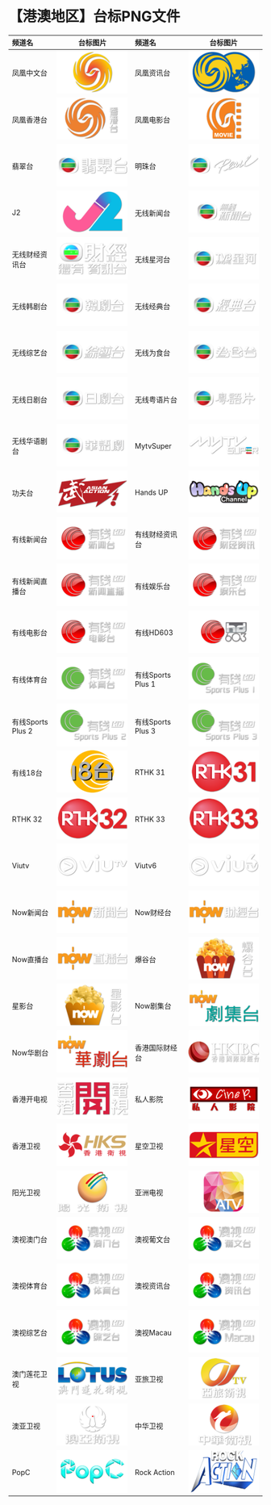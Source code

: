 # 【港澳地区】台标PNG文件
|频道名|台标图片|频道名|台标图片|
|:---|:---:|:---|:---:|
|凤凰中文台|<img src="https://raw.githubusercontent.com/liuyilong80880/tvlog/main/img/Phoenix1.png">|凤凰资讯台|<img src="https://raw.githubusercontent.com/liuyilong80880/tvlog/main/img/Phoenix2.png">|
|凤凰香港台|<img src="https://raw.githubusercontent.com/liuyilong80880/tvlog/main/img/Phoenix3.png">|凤凰电影台|<img src="https://raw.githubusercontent.com/liuyilong80880/tvlog/main/img/Phoenix4.png">|
|翡翠台|<img src="https://raw.githubusercontent.com/liuyilong80880/tvlog/main/img/TVB1.png">|明珠台|<img src="https://raw.githubusercontent.com/liuyilong80880/tvlog/main/img/TVB2.png">|
|J2|<img src="https://raw.githubusercontent.com/liuyilong80880/tvlog/main/img/TVB3.png">|无线新闻台|<img src="https://raw.githubusercontent.com/liuyilong80880/tvlog/main/img/TVB4.png">|
|无线财经资讯台|<img src="https://raw.githubusercontent.com/liuyilong80880/tvlog/main/img/TVB5.png">|无线星河台|<img src="https://raw.githubusercontent.com/liuyilong80880/tvlog/main/img/TVB6.png">|
|无线韩剧台|<img src="https://raw.githubusercontent.com/liuyilong80880/tvlog/main/img/TVB7.png">|无线经典台|<img src="https://raw.githubusercontent.com/liuyilong80880/tvlog/main/img/TVB8.png">|
|无线综艺台|<img src="https://raw.githubusercontent.com/liuyilong80880/tvlog/main/img/TVB9.png">|无线为食台|<img src="https://raw.githubusercontent.com/liuyilong80880/tvlog/main/img/TVB10.png">|
|无线日剧台|<img src="https://raw.githubusercontent.com/liuyilong80880/tvlog/main/img/TVB11.png">|无线粤语片台|<img src="https://raw.githubusercontent.com/liuyilong80880/tvlog/main/img/TVB12.png">|
|无线华语剧台|<img src="https://raw.githubusercontent.com/liuyilong80880/tvlog/main/img/TVB13.png">|MytvSuper|<img src="https://raw.githubusercontent.com/liuyilong80880/tvlog/main/img/TVB14.png">|
|功夫台|<img src="https://raw.githubusercontent.com/liuyilong80880/tvlog/main/img/TVB15.png">|Hands UP|<img src="https://raw.githubusercontent.com/liuyilong80880/tvlog/main/img/TVB16.png">|
|有线新闻台|<img src="https://raw.githubusercontent.com/liuyilong80880/tvlog/main/img/icable1.png">|有线财经资讯台|<img src="https://raw.githubusercontent.com/liuyilong80880/tvlog/main/img/icable2.png">|
|有线新闻直播台|<img src="https://raw.githubusercontent.com/liuyilong80880/tvlog/main/img/icable3.png">|有线娱乐台|<img src="https://raw.githubusercontent.com/liuyilong80880/tvlog/main/img/icable4.png">|
|有线电影台|<img src="https://raw.githubusercontent.com/liuyilong80880/tvlog/main/img/icable5.png">|有线HD603|<img src="https://raw.githubusercontent.com/liuyilong80880/tvlog/main/img/icable6.png">|
|有线体育台|<img src="https://raw.githubusercontent.com/liuyilong80880/tvlog/main/img/icable7.png">|有线Sports Plus 1|<img src="https://raw.githubusercontent.com/liuyilong80880/tvlog/main/img/icable8.png">|
|有线Sports Plus 2|<img src="https://raw.githubusercontent.com/liuyilong80880/tvlog/main/img/icable9.png">|有线Sports Plus 3|<img src="https://raw.githubusercontent.com/liuyilong80880/tvlog/main/img/icable10.png">|
|有线18台|<img src="https://raw.githubusercontent.com/liuyilong80880/tvlog/main/img/icable11.png">|RTHK 31|<img src="https://raw.githubusercontent.com/liuyilong80880/tvlog/main/img/RTHK31.png">|
|RTHK 32|<img src="https://raw.githubusercontent.com/liuyilong80880/tvlog/main/img/RTHK32.png">|RTHK 33|<img src="https://raw.githubusercontent.com/liuyilong80880/tvlog/main/img/RTHK33.png">|
|Viutv|<img src="https://raw.githubusercontent.com/liuyilong80880/tvlog/main/img/viutv.png">|Viutv6|<img src="https://raw.githubusercontent.com/liuyilong80880/tvlog/main/img/viutv6.png">|
|Now新闻台|<img src="https://raw.githubusercontent.com/liuyilong80880/tvlog/main/img/now1.png">|Now财经台|<img src="https://raw.githubusercontent.com/liuyilong80880/tvlog/main/img/now2.png">|
|Now直播台|<img src="https://raw.githubusercontent.com/liuyilong80880/tvlog/main/img/now3.png">|爆谷台|<img src="https://raw.githubusercontent.com/liuyilong80880/tvlog/main/img/now4.png">|
|星影台|<img src="https://raw.githubusercontent.com/liuyilong80880/tvlog/main/img/now5.png">|Now剧集台|<img src="https://raw.githubusercontent.com/liuyilong80880/tvlog/main/img/now6.png">|
|Now华剧台|<img src="https://raw.githubusercontent.com/liuyilong80880/tvlog/main/img/now7.png">|香港国际财经台|<img src="https://raw.githubusercontent.com/liuyilong80880/tvlog/main/img/xggjcj.png">|
|香港开电视|<img src="https://raw.githubusercontent.com/liuyilong80880/tvlog/main/img/xgkai.png">|私人影院|<img src="https://raw.githubusercontent.com/liuyilong80880/tvlog/main/img/sirenyy.png">|
|香港卫视|<img src="https://raw.githubusercontent.com/liuyilong80880/tvlog/main/img/HKS.png">|星空卫视|<img src="https://raw.githubusercontent.com/liuyilong80880/tvlog/main/img/Startv.png">|
|阳光卫视|<img src="https://raw.githubusercontent.com/liuyilong80880/tvlog/main/img/Suntv.png">|亚洲电视|<img src="https://raw.githubusercontent.com/liuyilong80880/tvlog/main/img/ATV.png">|
|澳视澳门台|<img src="https://raw.githubusercontent.com/liuyilong80880/tvlog/main/img/Aoshi1.png">|澳视葡文台|<img src="https://raw.githubusercontent.com/liuyilong80880/tvlog/main/img/Aoshi2.png">|
|澳视体育台|<img src="https://raw.githubusercontent.com/liuyilong80880/tvlog/main/img/Aoshi3.png">|澳视资讯台|<img src="https://raw.githubusercontent.com/liuyilong80880/tvlog/main/img/Aoshi4.png">|
|澳视综艺台|<img src="https://raw.githubusercontent.com/liuyilong80880/tvlog/main/img/Aoshi5.png">|澳视Macau|<img src="https://raw.githubusercontent.com/liuyilong80880/tvlog/main/img/Aoshi6.png">|
|澳门莲花卫视|<img src="https://raw.githubusercontent.com/liuyilong80880/tvlog/main/img/Lotus.png">|亚旅卫视|<img src="https://raw.githubusercontent.com/liuyilong80880/tvlog/main/img/ACTSTV.png">|
|澳亚卫视|<img src="https://raw.githubusercontent.com/liuyilong80880/tvlog/main/img/Aoya.png">|中华卫视|<img src="https://raw.githubusercontent.com/liuyilong80880/tvlog/main/img/CHTV.png">|
|PopC|<img src="https://raw.githubusercontent.com/liuyilong80880/tvlog/main/img/popc.png">|Rock Action|<img src="https://raw.githubusercontent.com/liuyilong80880/tvlog/main/img/rock-action.png">
